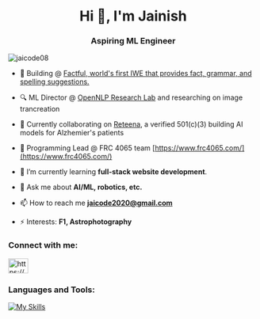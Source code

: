 <h1 align="center">Hi 👋, I'm Jainish</h1>
<h3 align="center">Aspiring ML Engineer</h3>

<p align="left"> <img src="https://komarev.com/ghpvc/?username=jaicode08&label=Profile%20views&color=0e75b6&style=flat" alt="jaicode08" /> </p>

- 🔭 Building @ [Factful, world's first IWE that provides fact, grammar, and spelling suggestions.](https://factful.io/)

- 🔍 ML Director @ [OpenNLP Research Lab](https://opennlplabs.org/) and researching on image trancreation 

- 👯 Currently collaborating on [Reteena](https://reteena.org/), a verified 501(c)(3) building AI models for Alzhemier's patients

- 🤖 Programming Lead @ FRC 4065 team [https://www.frc4065.com/](https://www.frc4065.com/)
  
- 🌱 I’m currently learning **full-stack website development**.

- 💬 Ask me about **AI/ML, robotics, etc.**

- 📫 How to reach me **jaicode2020@gmail.com**

- ⚡ Interests: **F1, Astrophotography**

<h3 align="left">Connect with me:</h3>
<p align="left">
<a href="https://www.linkedin.com/in/jainish-patel-h/" target="blank"><img align="center" src="https://raw.githubusercontent.com/rahuldkjain/github-profile-readme-generator/master/src/images/icons/Social/linked-in-alt.svg" alt="https://www.linkedin.com/in/jainish-patel-3b0765274/" height="30" width="40" /></a>
</p>

<h3 align="left">Languages and Tools:</h3>

[![My Skills](https://skillicons.dev/icons?i=arduino,azure,gcp,c,cs,cpp,py,java,ts,react,sqlite,pytorch,tensorflow,sklearn,opencv,bash,docker,unity,flask,fastapi,mongodb,eclipse,git)](https://skillicons.dev)
